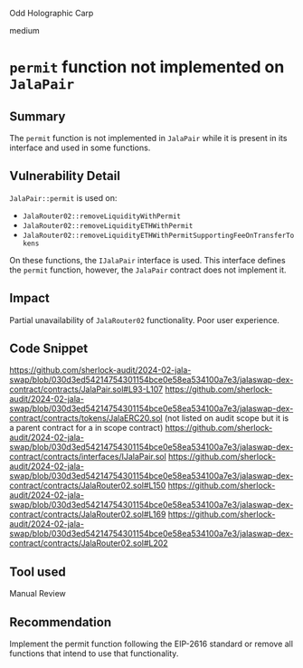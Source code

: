 Odd Holographic Carp

medium

# `permit` function not implemented on `JalaPair`

## Summary
The `permit` function is not implemented in `JalaPair` while it is present in its interface and used in some functions.
## Vulnerability Detail
`JalaPair::permit` is used on:
- `JalaRouter02::removeLiquidityWithPermit`
- `JalaRouter02::removeLiquidityETHWithPermit`
- `JalaRouter02::removeLiquidityETHWithPermitSupportingFeeOnTransferTokens`

On these functions, the `IJalaPair` interface is used. This interface defines the `permit` function, however, the `JalaPair` contract does not implement it.
## Impact
Partial unavailability of `JalaRouter02` functionality. Poor user experience. 
## Code Snippet
https://github.com/sherlock-audit/2024-02-jala-swap/blob/030d3ed54214754301154bce0e58ea534100a7e3/jalaswap-dex-contract/contracts/JalaPair.sol#L93-L107
https://github.com/sherlock-audit/2024-02-jala-swap/blob/030d3ed54214754301154bce0e58ea534100a7e3/jalaswap-dex-contract/contracts/tokens/JalaERC20.sol (not listed on audit scope but it is a parent contract for a in scope contract)
https://github.com/sherlock-audit/2024-02-jala-swap/blob/030d3ed54214754301154bce0e58ea534100a7e3/jalaswap-dex-contract/contracts/interfaces/IJalaPair.sol
https://github.com/sherlock-audit/2024-02-jala-swap/blob/030d3ed54214754301154bce0e58ea534100a7e3/jalaswap-dex-contract/contracts/JalaRouter02.sol#L150
https://github.com/sherlock-audit/2024-02-jala-swap/blob/030d3ed54214754301154bce0e58ea534100a7e3/jalaswap-dex-contract/contracts/JalaRouter02.sol#L169
https://github.com/sherlock-audit/2024-02-jala-swap/blob/030d3ed54214754301154bce0e58ea534100a7e3/jalaswap-dex-contract/contracts/JalaRouter02.sol#L202
## Tool used

Manual Review

## Recommendation

Implement the permit function following the EIP-2616 standard or remove all functions that intend to use that functionality.
